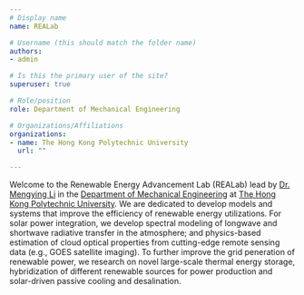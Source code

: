 ```yaml
---
# Display name
name: REALab

# Username (this should match the folder name)
authors:
- admin

# Is this the primary user of the site?
superuser: true

# Role/position
role: Department of Mechanical Engineering

# Organizations/Affiliations
organizations:
- name: The Hong Kong Polytechnic University
  url: ""

---
```

Welcome to the Renewable Energy Advancement Lab (REALab) lead by [Dr. Mengying Li](https://www.polyu.edu.hk/me/people/academic-teaching-staff/li-mengying/) in the [Department of Mechanical Engineering](https://www.polyu.edu.hk/me/) at [The Hong Kong Polytechnic University](https://www.polyu.edu.hk/en/). We are dedicated to develop models and systems that improve the efficiency of renewable energy utilizations. For solar power integration, we develop spectral modeling of longwave and shortwave radiative transfer in the atmosphere; and physics-based estimation of cloud optical properties from cutting-edge remote sensing data (e.g., GOES satellite imaging).  To further improve the grid peneration of renewable power, we research on novel large-scale thermal energy storage, hybridization of different renewable sources for power production and solar-driven passive cooling and desalination. 
